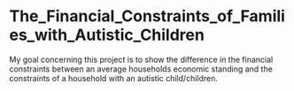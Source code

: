 # The_Financial_Constraints_of_Families_with_Autistic_Children
My goal concerning this project is to show the difference in the financial constraints between an average households economic standing and the constraints of a household with an autistic child/children. 
